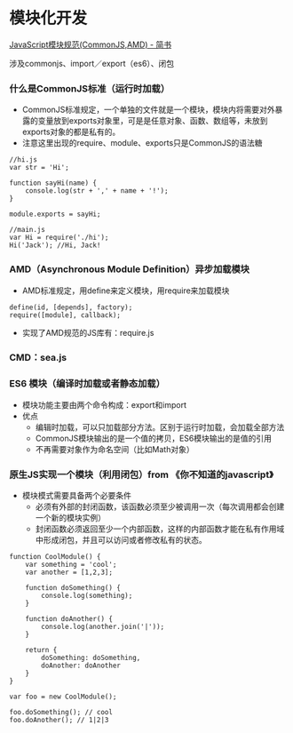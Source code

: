 # 模块化开发
[JavaScript模块规范(CommonJS,AMD) - 简书](https://www.jianshu.com/p/fc858878d891)

涉及commonjs、import／export（es6）、闭包

### 什么是CommonJS标准（运行时加载）
* CommonJS标准规定，一个单独的文件就是一个模块，模块内将需要对外暴露的变量放到exports对象里，可是是任意对象、函数、数组等，未放到exports对象的都是私有的。
* 注意这里出现的require、module、exports只是CommonJS的语法糖

```
//hi.js
var str = 'Hi';

function sayHi(name) {
	console.log(str + ',' + name + '!');
}

module.exports = sayHi;

//main.js
var Hi = require('./hi');
Hi('Jack'); //Hi, Jack!
```

### AMD（Asynchronous Module Definition）异步加载模块
* AMD标准规定，用define来定义模块，用require来加载模块
```
define(id, [depends], factory);
require([module], callback);
```
* 实现了AMD规范的JS库有：require.js

### CMD：sea.js

### ES6 模块（编译时加载或者静态加载）
* 模块功能主要由两个命令构成：export和import
* 优点
	* 编辑时加载，可以只加载部分方法。区别于运行时加载，会加载全部方法
	* CommonJS模块输出的是一个值的拷贝，ES6模块输出的是值的引用
	* 不再需要对象作为命名空间（比如Math对象）

### 原生JS实现一个模块（利用闭包）from 《你不知道的javascript》
* 模块模式需要具备两个必要条件
	* 必须有外部的封闭函数，该函数必须至少被调用一次（每次调用都会创建一个新的模块实例）
	* 封闭函数必须返回至少一个内部函数，这样的内部函数才能在私有作用域中形成闭包，并且可以访问或者修改私有的状态。
  
```
function CoolModule() {
	var something = 'cool';
	var another = [1,2,3];

	function doSomething() {
		console.log(something);	
	}

	function doAnother() {
		console.log(another.join('|'));
	}

	return {
		doSomething: doSomething,
		doAnother: doAnother	
	}
}

var foo = new CoolModule();

foo.doSomething(); // cool
foo.doAnother(); // 1|2|3

```

